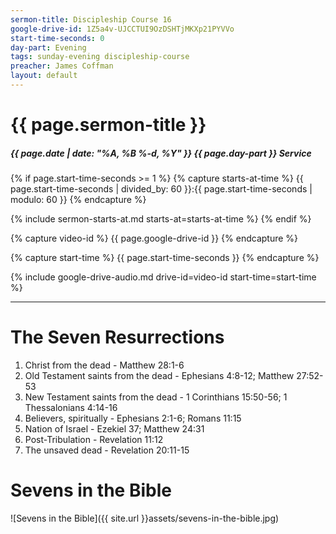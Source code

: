 ```yaml
---
sermon-title: Discipleship Course 16
google-drive-id: 1Z5a4v-UJCCTUI9OzDSHTjMKXp21PYVVo
start-time-seconds: 0
day-part: Evening
tags: sunday-evening discipleship-course
preacher: James Coffman
layout: default
---
```


# {{ page.sermon-title }}

##### {{ page.date | date: "%A, %B %-d, %Y" }} {{ page.day-part }} Service

{% if page.start-time-seconds >= 1 %}
{% capture starts-at-time %}
{{ page.start-time-seconds | divided_by: 60 }}:{{ page.start-time-seconds | modulo: 60 }}
{% endcapture %}

{% include sermon-starts-at.md starts-at=starts-at-time %}
{% endif %}

{% capture video-id %}
{{ page.google-drive-id }}
{% endcapture %}

{% capture start-time %}
{{ page.start-time-seconds }}
{% endcapture %}

{% include google-drive-audio.md drive-id=video-id start-time=start-time %}

***

# The Seven Resurrections

1. Christ from the dead - Matthew 28:1-6
2. Old Testament saints from the dead - Ephesians 4:8-12; Matthew 27:52-53
3. New Testament saints from the dead - 1 Corinthians 15:50-56; 1 Thessalonians 4:14-16
4. Believers, spiritually - Ephesians 2:1-6; Romans 11:15
5. Nation of Israel - Ezekiel 37; Matthew 24:31
6. Post-Tribulation - Revelation 11:12
7. The unsaved dead - Revelation 20:11-15

# Sevens in the Bible
![Sevens in the Bible]({{ site.url }}assets/sevens-in-the-bible.jpg)